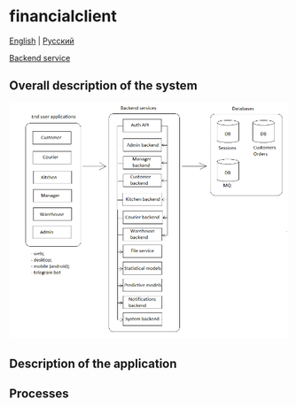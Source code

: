 # financialclient

[English](financialclient.md) | [Русский](financialclient.ru.md)

[Backend service](../backend/financialbackend.md)

## Overall description of the system 

![system_overall](../img/system_overall.png)

## Description of the application

## Processes 
